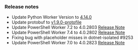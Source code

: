 ### Release notes

<!-- Please add your release notes in the following format:
- My change description (#PR)
-->
- Update Python Worker Version to [4.14.0](https://github.com/Azure/azure-functions-python-worker/releases/tag/4.14.0)
- Update protobuf to [v1.9.0-protofile](https://github.com/Azure/azure-functions-language-worker-protobuf/releases/tag/v1.9.0-protofile)
- Update PowerShell Worker 7.2 to 4.0.2803 [Release Note](https://github.com/Azure/azure-functions-powershell-worker/releases/tag/v4.0.2803)
- Update PowerShell Worker 7.4 to 4.0.2802 [Release Note](https://github.com/Azure/azure-functions-powershell-worker/releases/tag/v4.0.2802)
- Fixing bug with placeholder misses in dotnet-isolated #9253
- Update PowerShell Worker 7.0 to 4.0.2823 [Release Note](https://github.com/Azure/azure-functions-powershell-worker/releases/tag/v4.0.2823)